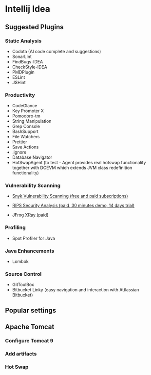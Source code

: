 # Intellij Idea

## Suggested Plugins  

### Static Analysis  
- Codota (AI code complete and suggestions)
- SonarLint
- FindBugs-IDEA
- CheckStyle-IDEA
- PMDPlugin
- ESLint
- JSHint

### Productivity
- CodeGlance
- Key Promoter X
- Pomodoro-tm
- String Manipulation
- Grep Console
- BashSupport
- File Watchers
- Prettier
- Save Actions
- .ignore
- Database Navigator
- HotSwapAgent (to test - Agent provides real hotswap functionality together with DCEVM which extends JVM class redefinition functionality)

### Vulnerability Scanning  

- [Snyk Vulnerability Scanning (free and paid subscriptions)](https://snyk.io/plans/)  

- [RIPS Security Analysis (paid, 30 minutes demo, 14 days trial)](https://www.ripstech.com/)
- [JFrog XRay (paid)](https://jfrog.com/pricing/xray-pricing/)

### Profiling  

- Spot Profiler for Java

### Java Enhancements
- Lombok

### Source Control
- GitToolBox
- Bitbucket Linky (easy navigation and interaction with Attlassian Bitbucket)

## Popular settings

## Apache Tomcat

### Configure Tomcat 9

### Add artifacts

### Hot Swap

